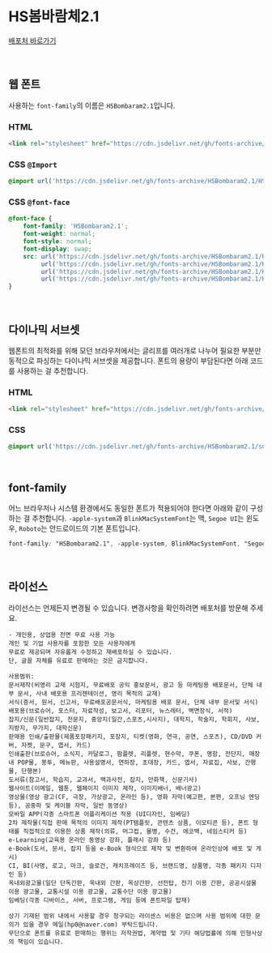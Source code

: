 # HS봄바람체2.1

[배포처 바로가기](https://blog.naver.com/hp0/223003310026)

&nbsp;

## 웹 폰트

사용하는 `font-family`의 이름은 `HSBombaram2.1`입니다.

### HTML

```html
<link rel="stylesheet" href="https://cdn.jsdelivr.net/gh/fonts-archive/HSBombaram2.1/HSBombaram2.1.css" type="text/css"/>
```

### CSS `@Import`

```css
@import url('https://cdn.jsdelivr.net/gh/fonts-archive/HSBombaram2.1/HSBombaram2.1.css');
```

### CSS `@font-face`

```css
@font-face {
    font-family: 'HSBombaram2.1';
    font-weight: normal;
    font-style: normal;
    font-display: swap;
    src: url('https://cdn.jsdelivr.net/gh/fonts-archive/HSBombaram2.1/HSBombaram2.1.woff2') format('woff2'),
         url('https://cdn.jsdelivr.net/gh/fonts-archive/HSBombaram2.1/HSBombaram2.1.woff') format('woff'),
         url('https://cdn.jsdelivr.net/gh/fonts-archive/HSBombaram2.1/HSBombaram2.1.otf') format('opentype'),
         url('https://cdn.jsdelivr.net/gh/fonts-archive/HSBombaram2.1/HSBombaram2.1.ttf') format('truetype');
}
```

&nbsp;

## 다이나믹 서브셋

웹폰트의 최적화를 위해 모던 브라우저에서는 글리프를 여러개로 나누어 필요한 부분만 동적으로 파싱하는 다이나믹 서브셋을 제공합니다. 폰트의 용량이 부담된다면 아래 코드를 사용하는 걸 추천합니다.

### HTML

```html
<link rel="stylesheet" href="https://cdn.jsdelivr.net/gh/fonts-archive/HSBombaram2.1/subsets/HSBombaram2.1-dynamic-subset.css" type="text/css"/>
```

### CSS

```css
@import url('https://cdn.jsdelivr.net/gh/fonts-archive/HSBombaram2.1/subsets/HSBombaram2.1-dynamic-subset.css');
```

&nbsp;

## font-family

어느 브라우저나 시스템 환경에서도 동일한 폰트가 적용되어야 한다면 아래와 같이 구성하는 걸 추천합니다. `-apple-system`과 `BlinkMacSystemFont`는 맥, `Segoe UI`는 윈도우, `Roboto`는 안드로이드의 기본 폰트입니다.


```css
font-family: "HSBombaram2.1", -apple-system, BlinkMacSystemFont, "Segoe UI", Roboto, Oxygen, Ubuntu, Cantarell, "Open Sans", "Helvetica Neue", sans-serif;
```

&nbsp;

## 라이선스

라이선스는 언제든지 변경될 수 있습니다. 변경사항을 확인하려면 배포처를 방문해 주세요.

```
- 개인용, 상업용 전면 무료 사용 가능 
개인 및 기업 사용자를 포함한 모든 사용자에게 
무료로 제공되며 자유롭게 수정하고 재배포하실 수 있습니다. 
단, 글꼴 자체를 유료로 판매하는 것은 금지합니다. 
 
사용범위: 
문서제작(비영리 교재 시험지, 무료배포 공익 홍보문서, 광고 등 마케팅용 배포문서, 단체 내부 문서, 사내 배포용 프리젠테이션, 영리 목적의 교재) 
서식(증서, 원서, 신고서, 무료배포공문서식, 마케팅용 배포 문서, 단체 내부 문서및 서식) 
배포용(브로슈어, 포스터, 자료작성, 보고서, 리포터, 뉴스레터, 벽면장식, 서적) 
잡지/신문(일반잡지, 전문지, 중앙지(일간,스포츠,시사지), 대학지, 학술지, 학회지, 사보, 지방지, 무가지, 대학신문) 
판매용 인쇄/출판물(제품포장패키지, 포장지, 티켓(영화, 연극, 공연, 스포츠), CD/DVD 커버, 자켓, 문구, 엽서, 카드) 
인쇄출판(브로슈어, 소식지, 카달로그, 팜플렛, 리플렛, 현수막, 쿠폰, 명함, 전단지, 매장 내 POP물, 봉투, 메뉴판, 사용설명서, 연하장, 초대장, 카드, 엽서, 자료집, 사보, 간행물, 단행본) 
도서류(참고서, 학습지, 교과서, 백과사전, 잡지, 만화책, 신문기사) 
웹사이트(이메일, 웹툰, 웹페이지 이미지 제작, 이미지배너, 배너광고) 
영상물(영상 광고(CF, 극장, 가상광고, 온라인 등), 영화 자막(예고편, 본편, 오프닝 엔딩 등), 공중파 및 케이블 자막, 일반 동영상) 
모바일 APP(각종 스마트폰 어플리케이션 적용 (UI디자인, 임베딩) 
2차 제작물(직접 판매 목적의 이미지 제작(PT템플릿, 콘텐츠 상품, 이모티콘 등), 폰트 형태를 직접적으로 이용한 상품 제작(의류, 머그컵, 물병, 수건, 에코백, 네임스티커 등) 
e-Learning(교육용 온라인 동영상 강좌, 플래시 강좌 등) 
e-Book(도서, 문서, 잡지 등을 e-Book 형식으로 제작 및 변환하여 온라인상에 배포 및 게시) 
CI, BI(사명, 로고, 마크, 슬로건, 캐치프레이즈 등, 브랜드명, 상품명, 각종 패키지 디자인 등) 
옥내외광고물(일단 단독간판, 옥내외 간판, 옥상간판, 선전탑, 전기 이용 간판, 공공시설물 이용 광고물, 교통시설 이용 광고물, 교통수단 이용 광고물) 
임베딩(각종 디바이스, 서버, 프로그램, 게임 등에 폰트파일 탑재) 
 
상기 기재된 범위 내에서 사용할 경우 청구되는 라이센스 비용은 없으며 사용 범위에 대한 문의가 있을 경우 메일(hp0@naver.com) 부탁드립니다. 
무단으로 폰트를 유료로 판매하는 행위는 저작권법, 계약법 및 기타 해당법률에 의해 민형사상의 책임이 있습니다.
```
